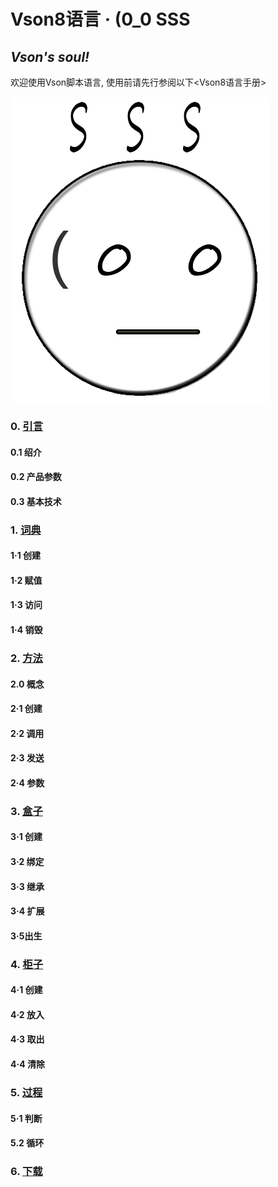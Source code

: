 # Vson8语言 · (0_0 SSS
## *Vson's soul!*
欢迎使用Vson脚本语言, 使用前请先行参阅以下<Vson8语言手册>

![VSON](VL.png)
### 0. [引言](vson8/0.md)
#### 0.1 绍介
#### 0.2 产品参数
#### 0.3 基本技术
### 1. [词典](vson8/2.md)
#### 1·1 创建
#### 1·2 赋值
#### 1·3 访问
#### 1·4 销毁
### 2. [方法](vson8/1.md)
#### 2.0 概念
#### 2·1 创建
#### 2·2 调用
#### 2·3 发送
#### 2·4 参数
### 3. [盒子](vson8/3.md)
#### 3·1 创建
#### 3·2 绑定
#### 3·3 继承
#### 3·4 扩展
#### 3·5出生
### 4. [柜子](vson8/4.md)
#### 4·1 创建
#### 4·2 放入
#### 4·3 取出
#### 4·4 清除
### 5. [过程](vson8/5.md)
#### 5·1 判断
#### 5.2 循环
### 6. [下载](interpreter)
<link rel = "Shortcut icon" href = "VL.ico">
<link rel = "Bookmark" href = "VL.ico">
